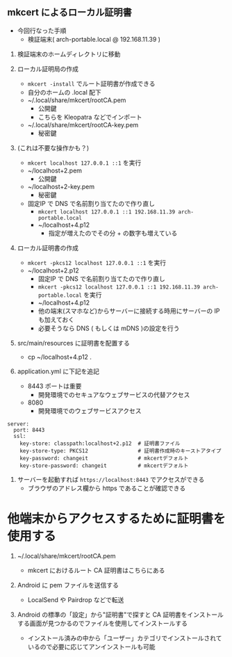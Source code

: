 ## mkcert によるローカル証明書

- 今回行なった手順
    - 検証端末( arch-portable.local @ 192.168.11.39 )

1. 検証端末のホームディレクトリに移動

1. ローカル証明局の作成
    - `mkcert -install` でルート証明書が作成できる
    - 自分のホームの .local 配下
    - ~/.local/share/mkcert/rootCA.pem
        - 公開鍵
        - こちらを Kleopatra などでインポート
    - ~/.local/share/mkcert/rootCA-key.pem
        - 秘密鍵

1. (これは不要な操作かも？)
    - `mkcert localhost 127.0.0.1 ::1` を実行
    - ~/localhost+2.pem
        - 公開鍵
    - ~/localhost+2-key.pem
        - 秘密鍵
    - 固定IP で DNS で名前割り当てたので作り直し
        - `mkcert localhost 127.0.0.1 ::1 192.168.11.39 arch-portable.local`
        - ~/localhost+4.p12
            - 指定が増えたのでその分 + の数字も増えている

1. ローカル証明書の作成
    - `mkcert -pkcs12 localhost 127.0.0.1 ::1` を実行
    - ~/localhost+2.p12
        - 固定IP で DNS で名前割り当てたので作り直し
        - `mkcert -pkcs12 localhost 127.0.0.1 ::1 192.168.11.39 arch-portable.local` を実行
        - ~/localhost+4.p12
        - 他の端末(スマホなど)からサーバーに接続する時用にサーバーの IP も加えておく
        - 必要そうなら DNS ( もしくは mDNS )の設定を行う

1. src/main/resources に証明書を配置する
    - cp ~/localhost+4.p12 .

1. application.yml に下記を追記
    - 8443 ポートは重要
        - 開発環境でのセキュアなウェブサービスの代替アクセス
    - 8080
        - 開発環境でのウェブサービスアクセス

```
server:
  port: 8443
  ssl:
    key-store: classpath:localhost+2.p12  # 証明書ファイル
    key-store-type: PKCS12                # 証明書作成時のキーストアタイプ
    key-password: changeit                # mkcertデフォルト
    key-store-password: changeit          # mkcertデフォルト
```

1. サーバーを起動すれば `https://localhost:8443` でアクセスができる
    - ブラウザのアドレス欄から https であることが確認できる

# 他端末からアクセスするために証明書を使用する

1. ~/.local/share/mkcert/rootCA.pem
    - mkcert におけるルート CA 証明書はこちらにある

1. Android に pem ファイルを送信する
    - LocalSend や Pairdrop などで転送

1. Android の標準の「設定」から"証明書"で探すと CA 証明書をインストールする画面が見つかるのでファイルを使用してインストールする
    - インストール済みの中から「ユーザー」カテゴリでインストールされているので必要に応じてアンインストールも可能


